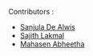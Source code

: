 Contributors :

- [Sanjula De Alwis](https://github.com/Sanjulapro)
- [Sajith Lakmal](https://github.com/sajithlakmal)
- [Mahasen Abheetha](https://github.com/mahasenabheetha)
